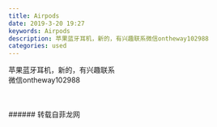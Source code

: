 ```yaml
---
title: Airpods
date: 2019-3-20 19:27
keywords: Airpods
description: 苹果蓝牙耳机，新的，有兴趣联系微信ontheway102988
categories: used
---
```

<td class="t_f" id="postmessage_3268746">

苹果蓝牙耳机，新的，有兴趣联系<br/>
微信ontheway102988<br/>
<br/>
<img alt="" border="0" class="zoom" data-cf-modified-2e30dda4f02a65a078a2ca93-="" file="http://www.flw.ph/data/appbyme/upload/image/201903/20/XUISosNdZMBP.jpg" id="aimg_z6V7g" lazyloadthumb="1" onclick="" onmouseover="" src="http://www.flw.ph/data/appbyme/upload/image/201903/20/XUISosNdZMBP.jpg"/><br/>
<br/>
</td>
###### 转载自菲龙网